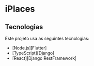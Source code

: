 # iPlaces

## Tecnologias 
Este projeto usa as seguintes tecnologias:
- [Node.js][Flutter]
- [TypeScript][Django]
- [React][Django RestFramework]
